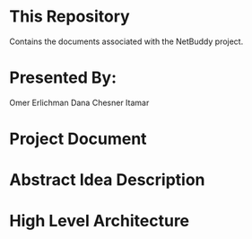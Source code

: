# This Repository
Contains the documents associated with the NetBuddy project.

# Presented By:
Omer Erlichman
Dana Chesner
Itamar 

# Project Document


# Abstract Idea Description


# High Level Architecture

